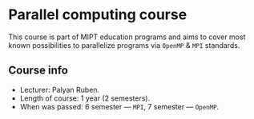 # Parallel computing course

This course is part of MIPT education programs and aims to cover most known possibilities
to parallelize programs via `OpenMP` & `MPI` standards.

## Course info

* Lecturer: Palyan Ruben.
* Length of course: 1 year (2 semesters).
* When was passed: 6 semester — `MPI`, 7 semester — `OpenMP`.
